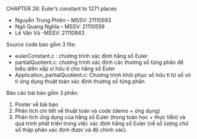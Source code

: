 
CHAPTER 26: Euler’s constant to 1271 places
- Nguyễn Trung Phiên – MSSV: 21110593
- Ngô Quang Nghĩa – MSSV: 21110559
- Lê Văn Vũ -MSSV: 21110943

Source code bao gồm 3 file:
- eulerConstant.c : chương trình xác định hằng số Euler
- partialQuotient.c: chương trình xác định các thương số từng phần để biểu diễn xấp xỉ hữu tỉ cho hằng số Euler
- Application_partialQuotient.c: Chương trình khôi phục số hữu tỉ từ số vô tỉ ứng dụng thuật toán xác định thương số từng phần

Báo cáo bài báo gồm 3 phần:
1. Poster về bài báo
2. Phân tích chi tiết về thuật toán và code (demo + ứng dụng)
3. Phân tích ứng dụng của hằng số Euler (trong toán học + thực tiễn) và quá trình phát triển trong việc xác định hằng số Euler (về số lượng chữ số thập phân xác định được và độ chính xác).
